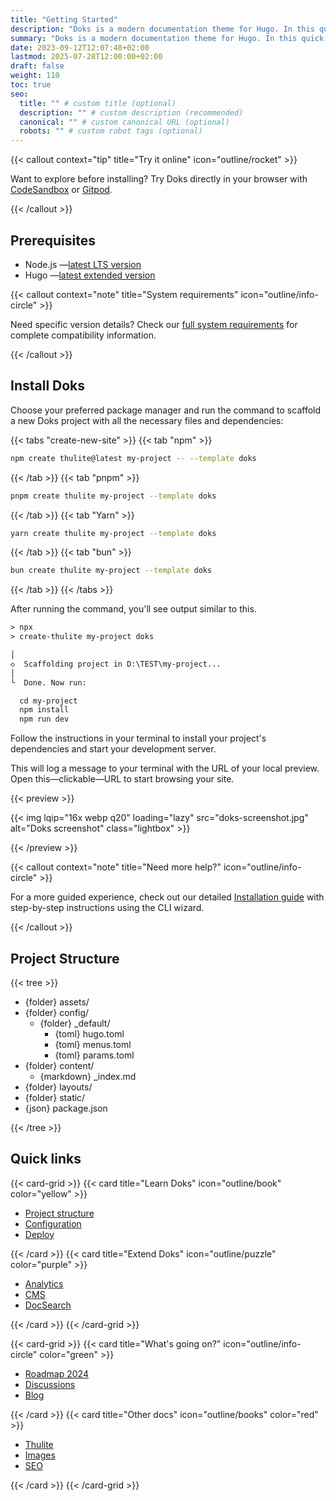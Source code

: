 ```yaml
---
title: "Getting Started"
description: "Doks is a modern documentation theme for Hugo. In this quick start, you’ll install Doks, create your first page, and run your site locally — in under 5 minutes."
summary: "Doks is a modern documentation theme for Hugo. In this quick start, you’ll install Doks, create your first page, and run your site locally — in under 5 minutes."
date: 2023-09-12T12:07:48+02:00
lastmod: 2025-07-28T12:00:00+02:00
draft: false
weight: 110
toc: true
seo:
  title: "" # custom title (optional)
  description: "" # custom description (recommended)
  canonical: "" # custom canonical URL (optional)
  robots: "" # custom robot tags (optional)
---
```


{{< callout context="tip" title="Try it online" icon="outline/rocket" >}}

Want to explore before installing? Try Doks directly in your browser with [CodeSandbox](https://codesandbox.io/p/sandbox/github/thuliteio/doks?on=codesandbox) or [Gitpod](https://gitpod.io/#https://github.com/thuliteio/doks).

{{< /callout >}}

## Prerequisites

- Node.js —[latest LTS version](https://nodejs.org/en/download)
- Hugo —[latest extended version](https://github.com/gohugoio/hugo/releases/latest)

{{< callout context="note" title="System requirements" icon="outline/info-circle" >}}

Need specific version details? Check our [full system requirements](/docs/help/requirements/) for complete compatibility information.

{{< /callout >}}

## Install Doks

Choose your preferred package manager and run the command to scaffold a new Doks project with all the necessary files and dependencies:

{{< tabs "create-new-site" >}}
{{< tab "npm" >}}

```bash
npm create thulite@latest my-project -- --template doks
```

{{< /tab >}}
{{< tab "pnpm" >}}

```bash
pnpm create thulite my-project --template doks
```

{{< /tab >}}
{{< tab "Yarn" >}}

```bash
yarn create thulite my-project --template doks
```

{{< /tab >}}
{{< tab "bun" >}}

```bash
bun create thulite my-project --template doks
```

{{< /tab >}}
{{< /tabs >}}

After running the command, you'll see output similar to this.

```txt {frame="none"}
> npx
> create-thulite my-project doks

│
◇  Scaffolding project in D:\TEST\my-project...
│
└  Done. Now run:

  cd my-project
  npm install
  npm run dev

```

Follow the instructions in your terminal to install your project's dependencies and start your development server.

This will log a message to your terminal with the URL of your local preview. Open this—clickable—URL to start browsing your site.

{{< preview >}}

{{< img lqip="16x webp q20" loading="lazy" src="doks-screenshot.jpg" alt="Doks screenshot" class="lightbox" >}}

{{< /preview >}}

{{< callout context="note" title="Need more help?" icon="outline/info-circle" >}}

For a more guided experience, check out our detailed [Installation guide](/docs/basics/installation/) with step-by-step instructions using the CLI wizard.

{{< /callout >}}

## Project Structure

{{< tree >}}

- {folder} assets/
- {folder} config/
  - {folder} _default/
    - {toml} hugo.toml
    - {toml} menus.toml
    - {toml} params.toml
- {folder} content/
  - {markdown} _index.md
- {folder} layouts/
- {folder} static/
- {json} package.json

{{< /tree >}}

## Quick links

{{< card-grid >}}
{{< card title="Learn Doks" icon="outline/book" color="yellow" >}}

- [Project structure](/docs/basics/project-structure/)
- [Configuration](/docs/basics/configuration/)
- [Deploy](https://docs.thulite.io/guides/deploy/)

{{< /card >}}
{{< card title="Extend Doks" icon="outline/puzzle" color="purple" >}}

- [Analytics](https://docs.thulite.io/guides/analytics/)
- [CMS](https://docs.thulite.io/guides/cms/)
- [DocSearch](/docs/recipes/docsearch/)

{{< /card >}}
{{< /card-grid >}}

{{< card-grid >}}
{{< card title="What's going on?" icon="outline/info-circle" color="green" >}}

- [Roadmap 2024](https://github.com/orgs/thuliteio/discussions/462)
- [Discussions](https://github.com/thuliteio/doks/discussions)
- [Blog](/blog/)

{{< /card >}}
{{< card title="Other docs" icon="outline/books" color="red" >}}

- [Thulite](https://docs.thulite.io/)
- [Images](https://images.thulite.io/)
- [SEO](https://seo.thulite.io/)

{{< /card >}}
{{< /card-grid >}}
